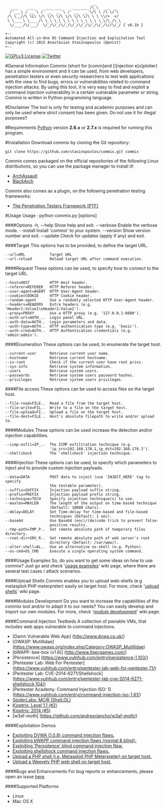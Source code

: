	                                       __
	   ___    ___     ___ ___     ___ ___ /\_\   __  _ 
	  /'___\ / __`\ /' __` __`\ /' __` __`\/\ \ /\ \/'\
	 /\ \__//\ \L\ \/\ \/\ \/\ \/\ \/\ \/\ \ \ \\/>  </
	 \ \____\ \____/\ \_\ \_\ \_\ \_\ \_\ \_\ \_\/\_/\_\
	  \/____/\/___/  \/_/\/_/\/_/\/_/\/_/\/_/\/_/\//\/_/ { v0.1b }

	+--
	Automated All-in-One OS Command Injection and Exploitation Tool
	Copyright (c) 2015 Anastasios Stasinopoulos (@ancst)
	+--
	
[![GPLv3 License](https://img.shields.io/badge/License-GPLv3-blue.svg)](https://github.com/stasinopoulos/commix/blob/master/readme/COPYING)
[![Twitter](https://img.shields.io/badge/Twitter-commixproject-blue.svg)](http://www.twitter.com/commixproject)

#General Information
Commix (short for [comm]and [i]njection e[x]ploiter) has a simple environment and it can be used, from web developers, penetration testers or even security researchers to test web applications with the view to find bugs, errors or vulnerabilities related to command injection attacks. By using this tool, it is very easy to find and exploit a command injection vulnerability in a certain vulnerable parameter or string. Commix is written in Python programming language.

#Disclaimer
The tool is only for testing and academic purposes and can only be used where strict consent has been given. Do not use it for illegal purposes!!

#Requirements
[Python](http://www.python.org/download/) version **2.6.x** or **2.7.x** is required for running this program.

#Installation
Download commix by cloning the Git repository:

    git clone https://github.com/stasinopoulos/commix.git commix

Commix comes packaged on the official repositories of the following Linux distributions, so you can use the package manager to install it!

- [ArchAssault](https://archassault.org/)
- [BlackArch](http://blackarch.org/)

Commix also comes as a plugin, on the following penetration testing frameworks:
- [The Penetration Testers Framework (PTF)](https://github.com/trustedsec/ptf)

#Usage
    Usage : python commix.py [options]

####Options
    -h, --help            Show help and exit.
    --verbose             Enable the verbose mode.
    --install             Install 'commix' to your system.
    --version             Show version number and exit.
    --update              Check for updates (apply if any) and exit.

####Target
    This options has to be provided, to define the target URL.

    --url=URL           Target URL
    --url-reload        Reload target URL after command execution.

####Request
    These options can be used, to specify how to connect to the target
    URL.

    --host=HOST         HTTP Host header.
    --referer=REFERER   HTTP Referer header.
    --user-agent=AGENT  HTTP User-Agent header.
    --cookie=COOKIE     HTTP Cookie header.
    --random-agent      Use a randomly selected HTTP User-Agent header.
    --headers=HEADERS   Extra headers (e.g. 'Header1:Value1\nHeader2:Value2').
    --proxy=PROXY       Use a HTTP proxy (e.g. '127.0.0.1:8080').
    --auth-url=AUTH_..  Login panel URL.
    --auth-data=AUTH..  Login parameters and data.
    --auth-type=AUTH..  HTTP authentication type (e.g. 'basic').
    --auth-cred=AUTH..  HTTP Authentication credentials (e.g. 'admin:admin').

####Enumeration
    These options can be used, to enumerate the target host.

    --current-user      Retrieve current user name.
    --hostname          Retrieve current hostname.
    --is-root           Check if the current user have root privs.
    --sys-info          Retrieve system information.
    --users             Retrieve system users.
    --passwords         Retrieve system users password hashes.
    --privileges        Retrieve system users privileges.

####File access
    These options can be used to access files on the target host.

    --file-read=FILE..  Read a file from the target host.
    --file-write=FIL..  Write to a file on the target host.
    --file-upload=FI..  Upload a file on the target host.
    --file-dest=FILE..  Host's absolute filepath to write and/or upload to.

####Modules
    These options can be used increase the detection and/or injection
    capabilities.

    --icmp-exfil=IP_..  The ICMP exfiltration technique (e.g.
                        'ip_src=192.168.178.1,ip_dst=192.168.178.3').
    --shellshock        The 'shellshock' injection technique.

####Injection
    These options can be used, to specify which parameters to inject and
    to provide custom injection payloads.

    --data=DATA         POST data to inject (use 'INJECT_HERE' tag to specify
                        the testable parameter).
    --suffix=SUFFIX     Injection payload suffix string.
    --prefix=PREFIX     Injection payload prefix string.
    --technique=TECH    Specify injection technique(s) to use.
    --maxlen=MAXLEN     The length of the output on time-based technique
                        (Default: 10000 chars).
    --delay=DELAY       Set Time-delay for time-based and file-based
                        techniques (Default: 1 sec).
    --base64            Use Base64 (enc)/(de)code trick to prevent false-
                        positive results.
    --tmp-path=TMP_P..  Set remote absolute path of temporary files directory.
    --root-dir=SRV_R..  Set remote absolute path of web server's root
                        directory (Default: /var/www/).
    --alter-shell=AL..  Use an alternative os-shell (e.g. Python).
    --os-cmd=OS_CMD     Execute a single operating system command.

####Usage Examples
So, do you want to get some ideas on how to use commix? Just go and check '[usage examples](https://github.com/stasinopoulos/commix/wiki/Usage-Examples)' wiki page, where there are several test cases / attack scenarios.

####Upload Shells
Commix enables you to upload web-shells (e.g metasploit PHP meterpreter) easily on target host. For more, check '[upload shells](https://github.com/stasinopoulos/commix/wiki/Upload-shells)' wiki page.

####Modules Development
Do you want to increase the capabilities of the commix tool and/or to adapt it to our needs? You can easily develop and import our own modules. For more, check '[module development](https://github.com/stasinopoulos/commix/wiki/Module-Development)' wiki page.

####Command Injection Testbeds
A collection of pwnable VMs, that includes web apps vulnerable to command injections.
- [Damn Vulnerable Web App] (http://www.dvwa.co.uk/)
- [OWASP: Mutillidae] (https://www.owasp.org/index.php/Category:OWASP_Mutillidae)
- [bWAPP: bee-box (v1.6)] (http://www.itsecgames.com/)
- [Persistence] (https://www.vulnhub.com/entry/persistence-1,103/)
- [Pentester Lab: Web For Pentester] (https://www.vulnhub.com/entry/pentester-lab-web-for-pentester,71/)
- [Pentester Lab: CVE-2014-6271/Shellshock] (https://www.vulnhub.com/entry/pentester-lab-cve-2014-6271-shellshock,104/)
- [Pentester Academy: Command Injection ISO: 1] (https://www.vulnhub.com/entry/command-injection-iso-1,81/)
- [SpiderLabs: MCIR (ShelLOL)](https://github.com/SpiderLabs/MCIR/tree/master/shellol)
- [Kioptrix: Level 1.1 (#2)](https://www.vulnhub.com/entry/kioptrix-level-11-2,23/)
- [Kioptrix: 2014 (#5)](https://www.vulnhub.com/entry/kioptrix-2014-5,62/)
- [w3af-moth] (https://github.com/andresriancho/w3af-moth/)

####Exploitation Demos
- [Exploiting DVWA (1.0.8) command injection flaws.](https://www.youtube.com/watch?v=PT4uSTCxKJU)
- [Exploiting bWAPP command injection flaws (normal & blind).](https://www.youtube.com/watch?v=zqI8NcHfboo)
- [Exploiting 'Persistence' blind command injection flaw.](https://www.youtube.com/watch?v=aVTGqiyVz5o)
- [Exploiting shellshock command injection flaws.](https://www.youtube.com/watch?v=5NvopJsCj4w)
- [Upload a PHP shell (i.e. Metasploit PHP Meterpreter) on target host.](https://www.youtube.com/watch?v=MdzGY2ws2zY)
- [Upload a Weevely PHP web shell on target host.](https://www.youtube.com/watch?v=cy7AW6OQBmU)

####Bugs and Enhancements
For bug reports or enhancements, please open an issue [here](https://github.com/stasinopoulos/commix/issues).

####Supported Platforms
- Linux
- Mac OS X
